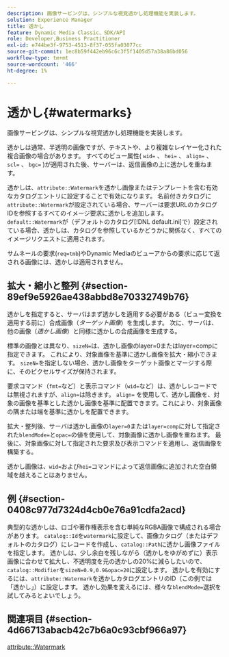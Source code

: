 ```yaml
---
description: 画像サービングは、シンプルな視覚透かし処理機能を実装します。
solution: Experience Manager
title: 透かし
feature: Dynamic Media Classic、SDK/API
role: Developer,Business Practitioner
exl-id: e744be3f-9753-4513-8f37-055fa03077cc
source-git-commit: 1ec8b59f442eb96c6c3f5f1405d57a38a86bd056
workflow-type: tm+mt
source-wordcount: '466'
ht-degree: 1%

---
```


# 透かし{#watermarks}

画像サービングは、シンプルな視覚透かし処理機能を実装します。

透かしは通常、半透明の画像ですが、テキストや、より複雑なレイヤー化された複合画像の場合があります。 すべてのビュー属性( `wid=` 、 `hei=` 、 `align=` 、 `scl=` 、 `bgc=` )が適用された後、サーバーは、返信画像の上に透かしを重ねます。

透かしは、`attribute::Watermark`を透かし画像またはテンプレートを含む有効なカタログエントリに設定することで有効になります。 名前付きカタログに`attribute::Watermark`が設定されている場合、サーバーは要求URLのカタログIDを参照するすべてのイメージ要求に透かしを追加します。 `default::Watermark`が（デフォルトのカタログ[!DNL default.ini]で）設定されている場合、透かしは、カタログを参照しているかどうかに関係なく、すべてのイメージリクエストに適用されます。

サムネールの要求(`req=tmb`)やDynamic Mediaのビューアからの要求に応じて返される画像には、透かしは適用されません。

## 拡大・縮小と整列 {#section-89ef9e5926ae438abbd8e70332749b76}

透かしを指定すると、サーバはまず透かしを適用する必要がある（ビュー変換を適用する前に）合成画像（*ターゲット画像*）を生成します。 次に、サーバは、他の画像（*透かし画像*）と同様に透かしの合成画像を生成する。

標準の画像とは異なり、`sizeN=`は、透かし画像のlayer=0またはlayer=compに指定できます。 これにより、対象画像を基準に透かし画像を拡大・縮小できます。 `sizeN=`を指定しない場合、透かし画像をターゲット画像とマージする際に、そのピクセルサイズが保持されます。

要求コマンド（`fmt=`など）と表示コマンド（`wid=`など）は、透かしレコードでは無視されますが、`align=`は除きます。 `align=` を使用して、透かし画像を、対象の画像を基準とした透かし画像を基準に配置できます。これにより、対象画像の隅または端を基準に透かしを配置できます。

拡大・整列後、サーバは透かし画像の`layer=0`または`layer=comp`に対して指定された`blendMode=`と`opac=`の値を使用して、対象画像に透かし画像を重ねます。 最後に、対象画像に対して指定された要求及び表示コマンドを適用し、返信画像を構築する。

透かし画像は、`wid=`および`hei=`コマンドによって返信画像に追加された空白領域を越えることはありません。

## 例 {#section-0408c977d7324d4cb0e76a91cdfa2acd}

典型的な透かしは、ロゴや著作権表示を含む単純なRGBA画像で構成される場合があります。 `catalog::Id`を`watermark`に設定して、画像カタログ（またはデフォルトのカタログ）にレコードを作成し、`catalog::Path`に透かし画像ファイルを指定します。 透かしは、少し余白を残しながら（透かしをゆがめずに）表示画像に合わせて拡大し、不透明度を元の透かしの20%に減らしたいので、`catalog::Modifier`を`sizeN=0.9,0.9&opac=20`に設定します。 透かしを有効にするには、`attribute::Watermark`を透かしカタログエントリのID（この例では「透かし」）に設定します。 透かし効果を変えるには、様々な`blendMode=`選択を試してみるとよいでしょう。

## 関連項目 {#section-4d66713abacb42c7b6a0c93cbf966a97}

[attribute::Watermark](../../../../../is-api/image-catalog/image-serving-api-ref/c-image-catalog-reference/c-attributes-reference/r-watermark.md#reference-942b50acb2dd43a5ae498dc41ea9ac9b)
